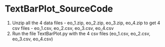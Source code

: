 # TextBarPlot_SourceCode
1. Unzip all the 4 data files - eo_1.zip, eo_2.zip, eo_3.zip, eo_4.zip to get 4 csv files - eo_1.csv, eo_2.csv, eo_3.csv, eo_4.csv
2. Run the file TextBarPlot.py with the 4 csv files (eo_1.csv, eo_2.csv, eo_3.csv, eo_4.csv)
